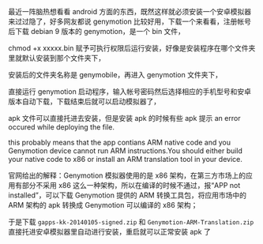 最近一阵脑热想看看 android 方面的东西，既然这样就必须安装一个安卓模拟器来过过隐了，好多网友都说 genymotion 比较好用，下载一个来看看，注册帐号后下载 debian 9 版本的 genymotion，是一个 bin 文件，

chmod +x xxxxx.bin 赋予可执行权限后运行安装，好像是安装程序在哪个文件夹里就默认安装到那个文件夹下，

安装后的文件夹名称是 genymobile，再进入 genymotion 文件夹下，

直接运行 genymotion 启动程序，输入帐号密码然后选择相应的手机型号和安卓版本自动下载，下载结束后就可以启动模拟器了，

apk 文件可以直接托进去安装，但是安装 apk 的时候有些 apk 提示 an error occured while deploying the file.

this probably means that the app contians ARM native code and you Genymotion device cannot run ARM instructions.You should either build your native code to x86 or install an ARM translation tool in your device.

官网给出的解释：Genymotion 模拟器使用的是 x86 架构，在第三方市场上的应用有部分不采用 x86 这么一种架构，所以在编译的时候不通过，报“APP not installed”，可以下载 Genymotion 提供的 ARM 转换工具包，将应用市场中的 ARM 架构的 apk 转换成 Genymotion 可以编译的 x86 架构；

于是下载 `gapps-kk-20140105-signed.zip` 和 `Genymotion-ARM-Translation.zip` 直接托进安卓模拟器里自动进行安装，重启就可以正常安装 apk 了
